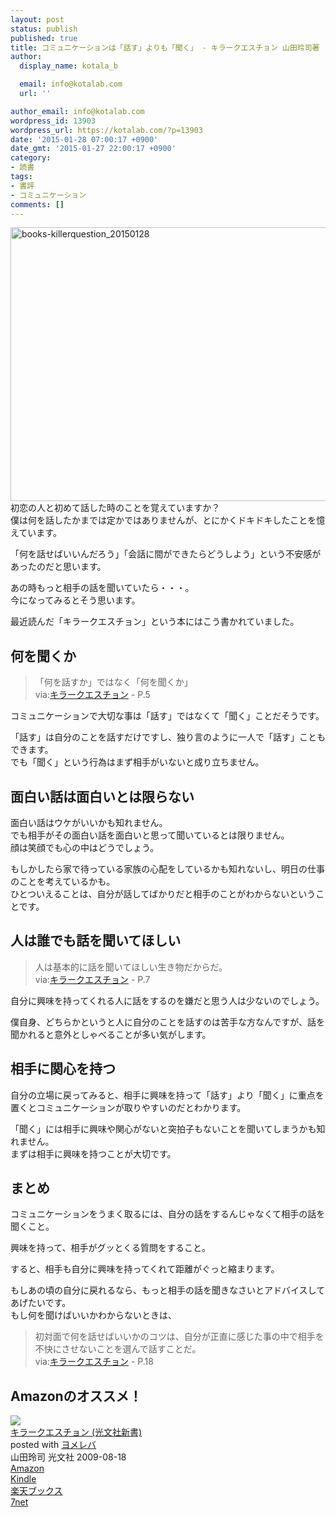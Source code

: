 ```yaml
---
layout: post
status: publish
published: true
title: コミュニケーションは「話す」よりも「聞く」 - キラークエスチョン 山田玲司著
author:
  display_name: kotala_b

  email: info@kotalab.com
  url: ''

author_email: info@kotalab.com
wordpress_id: 13903
wordpress_url: https://kotalab.com/?p=13903
date: '2015-01-28 07:00:17 +0900'
date_gmt: '2015-01-27 22:00:17 +0900'
category:
- 読書
tags:
- 書評
- コミュニケーション
comments: []
---
```

<p><img src="https://kotalab.com/wp-content/uploads/2015/01/books-killerquestion_20150128-780x438.jpg" alt="books-killerquestion_20150128" width="780" height="438" class="aligncenter size-large wp-image-13906" /><br />
初恋の人と初めて話した時のことを覚えていますか？<br />
僕は何を話したかまでは定かではありませんが、とにかくドキドキしたことを憶えています。</p>
<p>「何を話せばいいんだろう」「会話に間ができたらどうしよう」という不安感があったのだと思います。</p>
<p>あの時もっと相手の話を聞いていたら・・・。<br />
今になってみるとそう思います。</p>
<p>最近読んだ「キラークエスチョン」という本にはこう書かれていました。<br />
<!--more--></p>
<h2>何を聞くか</h2>
<blockquote><p>「何を話すか」ではなく「何を聞くか」<br />
via:<a href="http://www.amazon.co.jp/exec/obidos/asin/4334035213/same-22/" rel="nofollow" target="_blank">キラークエスチョン</a>  - P.5</p></blockquote>
<p>コミュニケーションで大切な事は「話す」ではなくて「聞く」ことだそうです。</p>
<p>「話す」は自分のことを話すだけですし、独り言のように一人で「話す」こともできます。<br />
でも「聞く」という行為はまず相手がいないと成り立ちません。</p>
<h2>面白い話は面白いとは限らない</h2>
<p>面白い話はウケがいいかも知れません。<br />
でも相手がその面白い話を面白いと思って聞いているとは限りません。<br />
顔は笑顔でも心の中はどうでしょう。</p>
<p>もしかしたら家で待っている家族の心配をしているかも知れないし、明日の仕事のことを考えているかも。<br />
ひとついえることは、<span class="b">自分が話してばかりだと相手のことがわからないということです。</span></p>
<h2>人は誰でも話を聞いてほしい</h2>
<blockquote><p>人は基本的に話を聞いてほしい生き物だからだ。<br />
via:<a href="http://www.amazon.co.jp/exec/obidos/asin/4334035213/same-22/" rel="nofollow" target="_blank">キラークエスチョン</a>  - P.7</p></blockquote>
<p><span class="b">自分に興味を持ってくれる人に話をするのを嫌だと思う人は少ないのでしょう。</span></p>
<p>僕自身、どちらかというと人に自分のことを話すのは苦手な方なんですが、話を聞かれると意外としゃべることが多い気がします。</p>
<h2>相手に関心を持つ</h2>
<p>自分の立場に戻ってみると、相手に興味を持って「話す」より「聞く」に重点を置くとコミュニケーションが取りやすいのだとわかります。</p>
<p>「聞く」には相手に興味や関心がないと突拍子もないことを聞いてしまうかも知れません。<br />
まずは相手に興味を持つことが大切です。</p>
<h2>まとめ</h2>
<p>コミュニケーションをうまく取るには、自分の話をするんじゃなくて相手の話を聞くこと。</p>
<p>興味を持って、相手がグッとくる質問をすること。</p>
<p>すると、相手も自分に興味を持ってくれて距離がぐっと縮まります。</p>
<p>もしあの頃の自分に戻れるなら、もっと相手の話を聞きなさいとアドバイスしてあげたいです。<br />
もし何を聞けばいいかわからないときは、</p>
<blockquote><p>初対面で何を話せばいいかのコツは、自分が正直に感じた事の中で相手を不快にさせないことを選んで話すことだ。<br />
via:<a href="http://www.amazon.co.jp/exec/obidos/asin/4334035213/same-22/" rel="nofollow" target="_blank">キラークエスチョン</a>  - P.18</p></blockquote>
<h2 class="aam">Amazonのオススメ！</h2>
<div class="booklink-box">
<div class="booklink-image"><a href="http://www.amazon.co.jp/exec/obidos/asin/4334035213/same-22/" rel="nofollow" target="_blank"><img src="http://ecx.images-amazon.com/images/I/31U2c0ZO4vL._SL160_.jpg" style="border: none;" /></a></div>
<div class="booklink-info">
<div class="booklink-name"><a href="http://www.amazon.co.jp/exec/obidos/asin/4334035213/same-22/" rel="nofollow" target="_blank">キラークエスチョン (光文社新書)</a>
<div class="booklink-powered-date">posted with <a href="http://yomereba.com" rel="nofollow" target="_blank">ヨメレバ</a></div>
</div>
<div class="booklink-detail">山田玲司 光文社 2009-08-18    </div>
<div class="booklink-link2">
<div class="shoplinkamazon"><a href="http://www.amazon.co.jp/exec/obidos/asin/4334035213/same-22/" rel="nofollow" target="_blank" title="アマゾン" >Amazon</a></div>
<div class="shoplinkkindle"><a href="http://www.amazon.co.jp/exec/obidos/ASIN/B00GU4RC4C/same-22/" rel="nofollow" target="_blank" >Kindle</a></div>
<div class="shoplinkrakuten"><a href="http://c.af.moshimo.com/af/c/click?a_id=374939&p_id=56&pc_id=56&pl_id=637&s_v=b5Rz2P0601xu&url=http%3A%2F%2Fbooks.rakuten.co.jp%2Frb%2F6149959%2F" rel="nofollow" target="_blank" title="楽天ブックス" >楽天ブックス</a></div>
<div class="shoplinkseven"><a href="http://ck.jp.ap.valuecommerce.com/servlet/referral?sid=2967684&pid=881104827&vc_url=http%3A%2F%2Fwww.7netshopping.jp%2Fbooks%2Fsearch_result%2F%3Fctgy%3Dbooks%26code%3D4334035213" rel="nofollow" target="_blank" title="セブンネットショッピング" >7net</a></div>
</p></div>
</div>
<div class="booklink-footer"></div>
</div>
